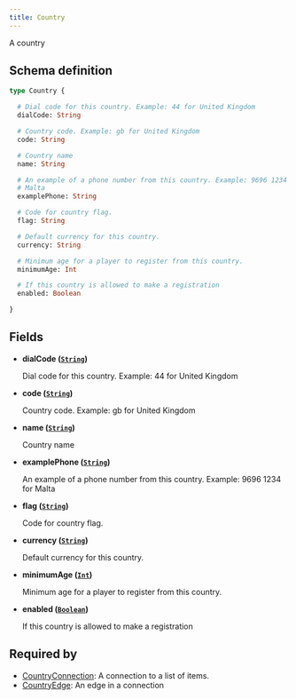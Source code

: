 ```yaml
---
title: Country
---
```


A country

## Schema definition
```graphql
type Country {

  # Dial code for this country. Example: 44 for United Kingdom
  dialCode: String

  # Country code. Example: gb for United Kingdom
  code: String

  # Country name
  name: String

  # An example of a phone number from this country. Example: 9696 1234 for
  # Malta
  examplePhone: String

  # Code for country flag.
  flag: String

  # Default currency for this country.
  currency: String

  # Minimum age for a player to register from this country.
  minimumAge: Int

  # If this country is allowed to make a registration
  enabled: Boolean

}
```

## Fields

* **dialCode ([`String`](graphql/schema/string.md))**

  Dial code for this country. Example: 44 for United Kingdom

* **code ([`String`](graphql/schema/string.md))**

  Country code. Example: gb for United Kingdom

* **name ([`String`](graphql/schema/string.md))**

  Country name

* **examplePhone ([`String`](graphql/schema/string.md))**

  An example of a phone number from this country. Example: 9696 1234 for Malta

* **flag ([`String`](graphql/schema/string.md))**

  Code for country flag.

* **currency ([`String`](graphql/schema/string.md))**

  Default currency for this country.

* **minimumAge ([`Int`](graphql/schema/int.md))**

  Minimum age for a player to register from this country.

* **enabled ([`Boolean`](graphql/schema/boolean.md))**

  If this country is allowed to make a registration


## Required by
* [CountryConnection](graphql/schema/countryconnection.md): A connection to a list of items.
* [CountryEdge](graphql/schema/countryedge.md): An edge in a connection
